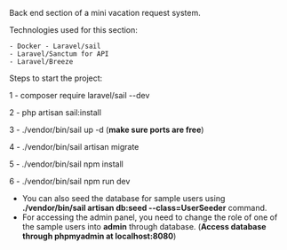 Back end section of a mini vacation request system.

Technologies used for this section:

    - Docker - Laravel/sail
    - Laravel/Sanctum for API
    - Laravel/Breeze

Steps to start the project:

1 - composer require laravel/sail --dev

2 - php artisan sail:install

3 - ./vendor/bin/sail up -d  (**make sure ports are free**)

4 - ./vendor/bin/sail artisan migrate

5 - ./vendor/bin/sail npm install

6 - ./vendor/bin/sail npm run dev


- You can also seed the database for sample users using **./vendor/bin/sail artisan db:seed --class=UserSeeder** command.
- For accessing the admin panel, you need to change the role of one of the sample users into **admin** through database. (**Access database through phpmyadmin at localhost:8080**)

